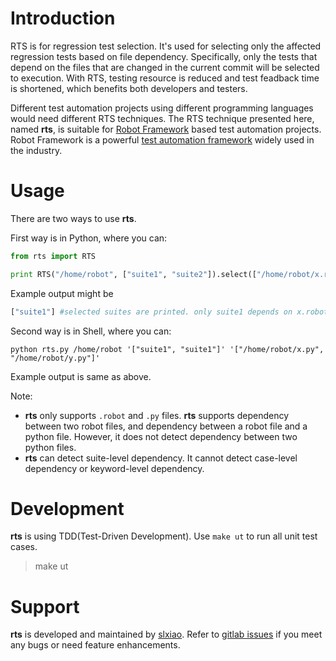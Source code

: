 # Introduction
RTS is for regression test selection. It's used for selecting only the affected regression tests based on file dependency. Specifically, only the tests that depend on the files that are changed in the current commit will be selected to execution. With RTS, testing resource is reduced and test feadback time is shortened, which benefits both developers and testers.

Different test automation projects using different programming languages would need different RTS techniques. The RTS technique presented here, named **rts**, is suitable for [Robot Framework](http://robotframework.org) based test automation projects. Robot Framework is a powerful [test automation framework]() widely used in the industry.

# Usage
There are two ways to use **rts**.

First way is in Python, where you can:
```python
from rts import RTS

print RTS("/home/robot", ["suite1", "suite2"]).select(["/home/robot/x.robot", "/home/robot/y.py"])

```
Example output might be
```python
["suite1"] #selected suites are printed. only suite1 depends on x.robot or y.py. suite2 not depend on any of the changes.
```
Second way is in Shell, where you can:
```shell
python rts.py /home/robot '["suite1", "suite1"]' '["/home/robot/x.py", "/home/robot/y.py"]'

```
Example output is same as above.

Note:
 - **rts** only supports `.robot` and `.py` files. **rts** supports dependency between two robot files, and dependency between a robot file and a python file. However, it does not detect dependency between two python files.
 - **rts** can detect suite-level dependency. It cannot detect case-level dependency or keyword-level dependency.
# Development
**rts** is using TDD(Test-Driven Development). Use `make ut` to run all unit test cases.
> make ut

# Support
**rts** is developed and maintained by [slxiao](https://github.com/slxiao). Refer to [gitlab issues](https://github.com/slxiao/rts/issues) if you meet any bugs or need feature enhancements.

